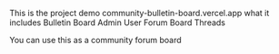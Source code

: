This is the project demo
community-bulletin-board.vercel.app
what it includes
Bulletin Board
Admin
User
Forum Board
Threads

You can use this as a community forum board
